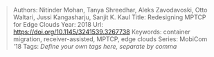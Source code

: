 > Authors: Nitinder Mohan, Tanya Shreedhar, Aleks Zavodavoski, Otto Waltari, Jussi Kangasharju, Sanjit K. Kaul
> Title: Redesigning MPTCP for Edge Clouds
> Year: 2018
> Url: https://doi.org/10.1145/3241539.3267738
> Keywords: container migration, receiver-assisted, MPTCP, edge clouds
> Series: MobiCom '18
> Tags: *Define your own tags here, separate by comma*
